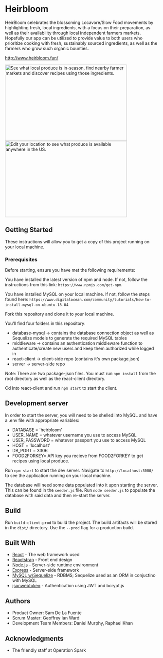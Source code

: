 # Heirbloom

HeirBloom celebrates the blossoming Locavore/Slow Food movements by highlighting fresh, local ingredients, with a focus on their preparation, as well as their availability through local independent farmers markets. Hopefully our app can be utilized to provide value to both users who prioritize cooking with fresh, sustainably sourced ingredients, as well as the farmers who grow such organic bounties.

http://www.heirbloom.fun/

<img align="left" title="See what local produce is in-season, find nearby farmer markets and discover recipes using those ingredients." src="https://rkportfolio-stuff.s3.amazonaws.com/Heirbloom/heirbloom+available+produce.JPG" height="250" width="400"><img align="justify" title="Edit your location to see what produce is available anywhere in the US." src="https://rkportfolio-stuff.s3.amazonaws.com/Heirbloom/Heirbloom+profile+page.JPG" height="250" width="400">

## Getting Started
These instructions will allow you to get a copy of this project running on your local machine.

### Prerequisites
Before starting, ensure you have met the following requirements:

You have installed the latest version of npm and node. If not, follow the instructions from this link:
`https://www.npmjs.com/get-npm`.

You have installed MySQL on your local machine. If not, follow the steps found here: `https://www.digitalocean.com/community/tutorials/how-to-install-mysql-on-ubuntu-18-04`.

Fork this repository and clone it to your local machine.

You'll find four folders in this repository:
+ database-mysql -> contains the database connection object as well as Sequelize models to generate the required MySQL tables
+ middleware -> contains an authentication middleware function to authenticate/create new users and keep them authorized while logged in
+ react-client -> client-side repo (contains it's own package.json)
+ server -> server-side repo

Note: There are two package-json files. You must run `npm install` from the root directory as well as the react-client directory.

Cd into react-client and run `npm start` to start the client.

## Development server
In order to start the server, you will need to be shelled into MySQL and have a .env file with appropriate variables:

+ DATABASE = 'heirbloom'
+ USER_NAME = whatever username you use to access MySQL
+ USER_PASSWORD = whatever passport you use to access MySQL
+ HOST = 'localhost'
+ DB_PORT = 3306
+ FOOD2FORKEY= API key you recieve from FOOD2FORKEY to get recipes using local produce.

Run `npm start` to start the dev server. Navigate to `http://localhost:3000/` to see the application running on your local machine.

The database will need some data populated into it upon starting the server. This can be found in the `seeder.js` file. Run `node seeder.js` to populate the database with said data and then re-start the server.

## Build

Run `build:client-prod` to build the project. The build artifacts will be stored in the `dist/` directory. Use the `--prod` flag for a production build.

## Built With

* [React](https://reactjs.org/) - The web framework used
* [Reactstrap](https://reactstrap.github.io/) - Front end design
* [Node.js](https://nodejs.org/en/docs/) - Server-side runtime environment
* [Express](https://expressjs.com/en/api.html) - Server-side framework 
* [MySQL w/Sequelize](https://www.mysql.com/) - RDBMS; Sequelize used as an ORM in conjuctino with MySQL
* [jsonwebtoken](https://www.npmjs.com/package/jsonwebtoken) - Authentication using JWT and bcrypt.js


## Authors
* Product Owner: Sam De La Fuente
* Scrum Master: Geoffrey Ian Ward
* Development Team Members: Daniel Murphy, Raphael Khan


## Acknowledgments

* The friendly staff at Operation Spark

